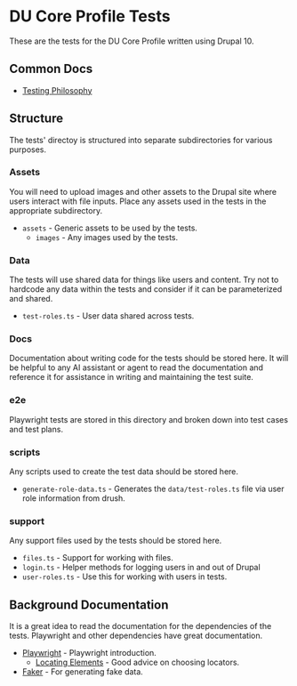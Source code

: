 # DU Core Profile Tests

These are the tests for the DU Core Profile written using Drupal 10.

## Common Docs

- [Testing Philosophy](docs/testing-philosophy.md)

## Structure

The tests' directoy is structured into separate subdirectories for various purposes.

### Assets

You will need to upload images and other assets to the Drupal site where users interact with 
file inputs. Place any assets used in the tests in the appropriate subdirectory.

- `assets` - Generic assets to be used by the tests.
  - `images` - Any images used by the tests.

### Data

The tests will use shared data for things like users and content. Try not to hardcode any data 
within the tests and consider if it can be parameterized and shared.

- `test-roles.ts` - User data shared across tests.

### Docs

Documentation about writing code for the tests should be stored here. It will be helpful to any 
AI assistant or agent to read the documentation and reference it for assistance in writing and 
maintaining the test suite.

### e2e

Playwright tests are stored in this directory and broken down into test cases and test plans.

### scripts

Any scripts used to create the test data should be stored here.

- `generate-role-data.ts` - Generates the `data/test-roles.ts` file via user role information 
  from drush.

### support

Any support files used by the tests should be stored here.

- `files.ts` - Support for working with files.
- `login.ts` - Helper methods for logging users in and out of Drupal
- `user-roles.ts` - Use this for working with users in tests.

## Background Documentation

It is a great idea to read the documentation for the dependencies of the tests. Playwright and 
other dependencies have great documentation.

- [Playwright](https://playwright.dev/docs/writing-tests) - Playwright introduction.
  - [Locating Elements](https://playwright.dev/docs/locators) - Good advice on choosing locators.
- [Faker](https://fakerjs.dev/guide/usage.html) - For generating fake data.
